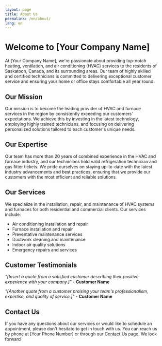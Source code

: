 ```yaml
---
layout: page
title: About Us
permalink: /en/about/
lang: en
---
```


# Welcome to [Your Company Name]

At [Your Company Name], we're passionate about providing top-notch heating, ventilation, and air conditioning (HVAC) services to the residents of Saskatoon, Canada, and its surrounding areas. Our team of highly skilled and certified technicians is committed to delivering exceptional customer service and ensuring your home or office stays comfortable all year round.

## Our Mission

Our mission is to become the leading provider of HVAC and furnace services in the region by consistently exceeding our customers' expectations. We achieve this by investing in the latest technology, employing highly trained technicians, and focusing on delivering personalized solutions tailored to each customer's unique needs.

## Our Expertise

Our team has more than 20 years of combined experience in the HVAC and furnace industry, and our technicians hold valid refrigeration technician and gas fitter tickets. We pride ourselves on staying up-to-date with the latest industry advancements and best practices, ensuring that we provide our customers with the most efficient and reliable solutions.

## Our Services

We specialize in the installation, repair, and maintenance of HVAC systems and furnaces for both residential and commercial clients. Our services include:

- Air conditioning installation and repair
- Furnace installation and repair
- Preventative maintenance services
- Ductwork cleaning and maintenance
- Indoor air quality solutions
- Emergency repairs and services

## Customer Testimonials

*"[Insert a quote from a satisfied customer describing their positive experience with your company.]"* - **Customer Name**

*"[Another quote from a customer praising your team's professionalism, expertise, and quality of service.]"* - **Customer Name**

## Contact Us

If you have any questions about our services or would like to schedule an appointment, please don't hesitate to get in touch with us. You can reach us by phone at [Your Phone Number] or through our [Contact Us](/en/contact/) page. We look forward
